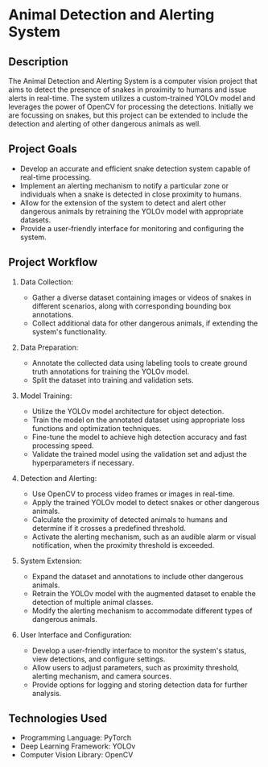# Animal Detection and Alerting System

## Description
The Animal Detection and Alerting System is a computer vision project that aims to detect the presence of snakes in proximity to humans and issue alerts in real-time. The system utilizes a custom-trained YOLOv model and leverages the power of OpenCV for processing the detections. Initially we are focussing on snakes, but this project can be extended to include the detection and alerting of other dangerous animals as well.

## Project Goals
- Develop an accurate and efficient snake detection system capable of real-time processing.
- Implement an alerting mechanism to notify a particular zone or individuals when a snake is detected in close proximity to humans.
- Allow for the extension of the system to detect and alert other dangerous animals by retraining the YOLOv model with appropriate datasets.
- Provide a user-friendly interface for monitoring and configuring the system.

## Project Workflow
1. Data Collection:
   - Gather a diverse dataset containing images or videos of snakes in different scenarios, along with corresponding bounding box annotations.
   - Collect additional data for other dangerous animals, if extending the system's functionality.

2. Data Preparation:
   - Annotate the collected data using labeling tools to create ground truth annotations for training the YOLOv model.
   - Split the dataset into training and validation sets.

3. Model Training:
   - Utilize the YOLOv model architecture for object detection.
   - Train the model on the annotated dataset using appropriate loss functions and optimization techniques.
   - Fine-tune the model to achieve high detection accuracy and fast processing speed.
   - Validate the trained model using the validation set and adjust the hyperparameters if necessary.

4. Detection and Alerting:
   - Use OpenCV to process video frames or images in real-time.
   - Apply the trained YOLOv model to detect snakes or other dangerous animals.
   - Calculate the proximity of detected animals to humans and determine if it crosses a predefined threshold.
   - Activate the alerting mechanism, such as an audible alarm or visual notification, when the proximity threshold is exceeded.

5. System Extension:
   - Expand the dataset and annotations to include other dangerous animals.
   - Retrain the YOLOv model with the augmented dataset to enable the detection of multiple animal classes.
   - Modify the alerting mechanism to accommodate different types of dangerous animals.

6. User Interface and Configuration:
   - Develop a user-friendly interface to monitor the system's status, view detections, and configure settings.
   - Allow users to adjust parameters, such as proximity threshold, alerting mechanism, and camera sources.
   - Provide options for logging and storing detection data for further analysis.

## Technologies Used
- Programming Language: PyTorch
- Deep Learning Framework: YOLOv
- Computer Vision Library: OpenCV



